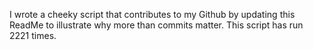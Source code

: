 I wrote a cheeky script that contributes to my Github by updating this ReadMe to illustrate why more than commits matter. This script has run 2221 times.